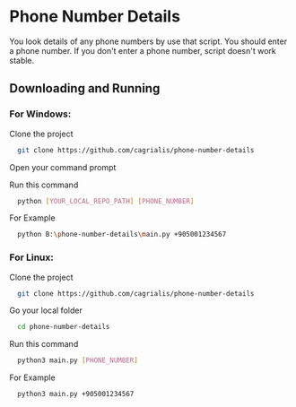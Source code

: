 # Phone Number Details

You look details of any phone numbers by use that script. You should enter a phone number. If you don't enter a phone number, script doesn't work stable. 
## Downloading and Running

### For Windows:

Clone the project

```bash
  git clone https://github.com/cagrialis/phone-number-details
```

Open your command prompt

Run this command

```bash
  python [YOUR_LOCAL_REPO_PATH] [PHONE_NUMBER]
```

For Example

```bash
  python B:\phone-number-details\main.py +905001234567
```

### For Linux:

Clone the project

```bash
  git clone https://github.com/cagrialis/phone-number-details
```

Go your local folder

```bash
  cd phone-number-details
```

Run this command

```bash
  python3 main.py [PHONE_NUMBER]
```

For Example

```bash
  python3 main.py +905001234567
```
